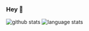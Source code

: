 ### Hey 👋

![github stats](https://github-readme-stats.vercel.app/api?username=panda-sheep&show_icons=true&line_height=24&count_private=true&theme=dracula)
![language stats](https://github-readme-stats.vercel.app/api/top-langs/?username=panda-sheep&layout=compact&langs_count=8&hide=vim&theme=dark)
